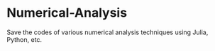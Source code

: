 # Numerical-Analysis
Save the codes of various numerical analysis techniques using Julia, Python, etc.
